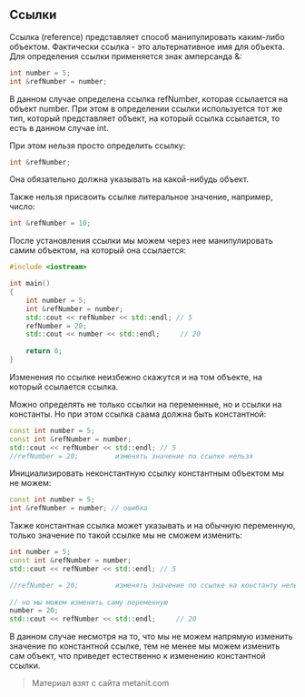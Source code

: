 ## Ссылки

Ссылка (reference) представляет способ манипулировать каким-либо объектом. Фактически ссылка - это альтернативное имя для объекта. Для определения ссылки применяется знак амперсанда &:

```cpp
int number = 5;
int &refNumber = number;
```

В данном случае определена ссылка refNumber, которая ссылается на объект number. При этом в определении ссылки используется тот же тип, который представляет объект, на который ссылка ссылается, то есть в данном случае int.

При этом нельзя просто определить ссылку:

```cpp
int &refNumber;
```

Она обязательно должна указывать на какой-нибудь объект.

Также нельзя присвоить ссылке литеральное значение, например, число:

```cpp
int &refNumber = 10;
```

После установления ссылки мы можем через нее манипулировать самим объектом, на который она ссылается:

```cpp
#include <iostream>

int main()
{
    int number = 5;
    int &refNumber = number;
    std::cout << refNumber << std::endl; // 5
    refNumber = 20;
    std::cout << number << std::endl;     // 20
        
    return 0;
}
```

Изменения по ссылке неизбежно скажутся и на том объекте, на который ссылается ссылка.

Можно определять не только ссылки на переменные, но и ссылки на константы. Но при этом ссылка саама должна быть константной:

```cpp
const int number = 5;
const int &refNumber = number;
std::cout << refNumber << std::endl; // 5
//refNumber = 20;         изменять значение по ссылке нельзя
```

Инициализировать неконстантную ссылку константным объектом мы не можем:

```cpp
const int number = 5;
int &refNumber = number; // ошибка
```

Также константная ссылка может указывать и на обычную переменную, только значение по такой ссылке мы не сможем изменить:

```cpp
int number = 5;
const int &refNumber = number;
std::cout << refNumber << std::endl; // 5

//refNumber = 20;         изменять значение по ссылке на константу нельзя
    
// но мы можем изменить саму переменную
number = 20;
std::cout << refNumber << std::endl;     // 20
```

В данном случае несмотря на то, что мы не можем напрямую изменить значение по константной ссылке, тем не менее мы можем изменить сам объект, что приведет естественно к изменению константной ссылки.


> Материал взят с сайта metanit.com